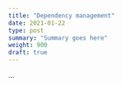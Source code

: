 ```yaml
---
title: "Dependency management"
date: 2021-01-22
type: post
summary: "Summary goes here"
weight: 900
draft: true
---
```


...